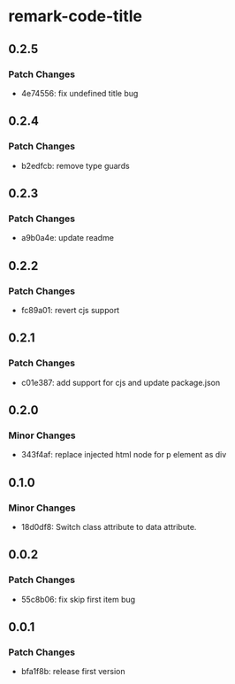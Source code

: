 # remark-code-title

## 0.2.5

### Patch Changes

- 4e74556: fix undefined title bug

## 0.2.4

### Patch Changes

- b2edfcb: remove type guards

## 0.2.3

### Patch Changes

- a9b0a4e: update readme

## 0.2.2

### Patch Changes

- fc89a01: revert cjs support

## 0.2.1

### Patch Changes

- c01e387: add support for cjs and update package.json

## 0.2.0

### Minor Changes

- 343f4af: replace injected html node for p element as div

## 0.1.0

### Minor Changes

- 18d0df8: Switch class attribute to data attribute.

## 0.0.2

### Patch Changes

- 55c8b06: fix skip first item bug

## 0.0.1

### Patch Changes

- bfa1f8b: release first version
